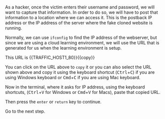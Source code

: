 As a hacker, once the victim enters their username and password, we will want to capture that information. In order to do so, we will have to post that information to a location where we can access it. This is the postback IP address or the IP address of the server where the fake cloned website is running.

Normally, we can use `ifconfig` to find the IP address of the webserver, but since we are using a cloud learning environment, we will use the URL that is generated for us when the learning environment is setup.

<!-- This URL is `[[HOST_SUBDOMAIN]]-8099-[[KATACODA_HOST]].environments.katacoda.com`{{copy}} -->
This URL is {{TRAFFIC_HOST1_80}}{{copy}} 

You can click on the URL above to `copy` it or you can also select the URL shown above and copy it using the keyboard shortcut (<kbd>Ctrl</kbd>+<kbd>C</kbd>) if you are using Windows keyboard or <kbd>Cmd</kbd>+<kbd>C</kbd> if you are using Mac keyboard.  

Now in the terminal, where it asks for IP address, using the keyboard shortcuts, (<kbd>Ctrl</kbd>+<kbd>V</kbd> for Windows or <kbd>Cmd</kbd>+<kbd>V</kbd> for Macs), paste that copied URL.  

Then press the `enter` or `return` key to continue.  

Go to the next step.  
